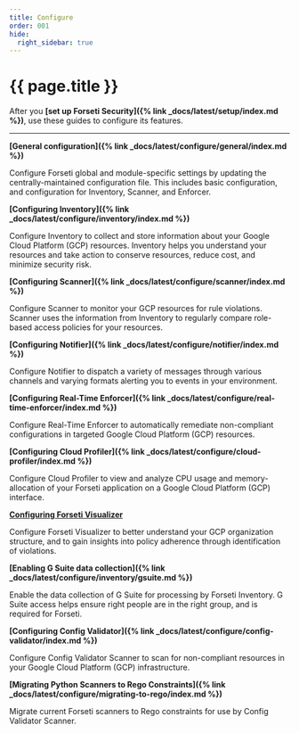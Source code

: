 ```yaml
---
title: Configure
order: 001
hide:
  right_sidebar: true
---
```


# {{ page.title }}

After you **[set up Forseti Security]({% link _docs/latest/setup/index.md %})**,
use these guides to configure its features.

---

**[General configuration]({% link _docs/latest/configure/general/index.md %})**

Configure Forseti global and module-specific settings by updating the centrally-maintained
configuration file. This includes basic configuration, and configuration for Inventory, Scanner,
and Enforcer.

**[Configuring Inventory]({% link _docs/latest/configure/inventory/index.md %})**

Configure Inventory to collect and store information about your Google Cloud Platform (GCP) resources.
Inventory helps you understand your resources and take action to conserve resources, reduce cost, and
minimize security risk.

**[Configuring Scanner]({% link _docs/latest/configure/scanner/index.md %})**

Configure Scanner to monitor your GCP resources for rule violations. Scanner uses the information
from Inventory to regularly compare role-based access policies for your resources.

**[Configuring Notifier]({% link _docs/latest/configure/notifier/index.md %})**

Configure Notifier to dispatch a variety of messages through various channels and varying formats
alerting you to events in your environment.

**[Configuring Real-Time Enforcer]({% link _docs/latest/configure/real-time-enforcer/index.md %})**

Configure Real-Time Enforcer to automatically remediate non-compliant configurations in targeted 
Google Cloud Platform (GCP) resources.

**[Configuring Cloud Profiler]({% link _docs/latest/configure/cloud-profiler/index.md %})**

Configure Cloud Profiler to view and analyze CPU usage and memory-allocation of your Forseti application on a 
Google Cloud Platform (GCP) interface.

**[Configuring Forseti Visualizer](https://github.com/forseti-security/forseti-visualizer)**

Configure Forseti Visualizer to better understand your GCP organization
structure, and to gain insights into policy adherence through identification
of violations.

**[Enabling G Suite data collection]({% link _docs/latest/configure/inventory/gsuite.md %})**

Enable the data collection of G Suite for processing by Forseti Inventory. G Suite access helps
ensure right people are in the right group, and is required for Forseti.

**[Configuring Config Validator]({% link _docs/latest/configure/config-validator/index.md %})**

Configure Config Validator Scanner to scan for non-compliant resources in your
Google Cloud Platform (GCP) infrastructure.

**[Migrating Python Scanners to Rego Constraints]({% link _docs/latest/configure/migrating-to-rego/index.md %})**

Migrate current Forseti scanners to Rego constraints for use by Config Validator Scanner.
